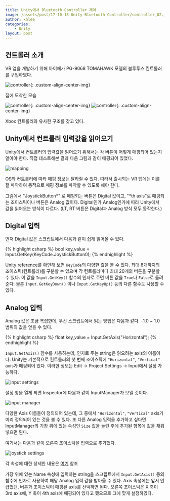 ```yaml
---
title: Unity에서 Bluetooth Controller 제어
image: /assets/post/17-10-18-Unity-Bluetooth-Controller/controller_02.jpeg
author: khlee
categories:
    - Unity
layout: post
---
```


## 컨트롤러 소개

VR 앱을 개발하기 위해 아이페가 PG-9068 TOMAHAWK 모델의 블루투스 컨트롤러를 구입하였다.

![controller]({{site.suburl}}/assets/post/17-10-18-Unity-Bluetooth-Controller/controller_01.jpeg){: .custom-align-center-img}

집에 도착한 모습

![controller]({{site.suburl}}/assets/post/17-10-18-Unity-Bluetooth-Controller/controller_02.jpeg){: .custom-align-center-img}
![controller]({{site.suburl}}/assets/post/17-10-18-Unity-Bluetooth-Controller/controller_03.jpeg){: .custom-align-center-img}

Xbox 컨트롤러와 유사한 구조를 갖고 있다.

## Unity에서 컨트롤러 입력값을 읽어오기

Unity에서 컨트롤러의 입력값을 읽어오기 위해서는 각 버튼이 어떻게 매핑되어 있는지 알아야 한다. 직접 테스트해본 결과 다음 그림과 같이 매핑되어 있었다.

![mapping]({{site.suburl}}/assets/post/17-10-18-Unity-Bluetooth-Controller/mapping.png)

OS와 컨트롤러에 따라 매핑 정보는 달라질 수 있다. 따라서 출시되는 VR 앱에는 이를 잘 파악하여 동적으로 매핑 정보를 파악할 수 있도록 해야 한다.

그림에서 "JoystickButton\*" 로 매핑되는 버튼은 Digital 값이고, "\*th axis"로 매핑되는 조이스틱이나 버튼은 Analog 값이다. Digital인가 Analog인가에 따라 Unity에서 값을 읽어오는 방식이 다르다.
(LT, RT 버튼은 Digital과 Analog 방식 모두 동작한다.)

## Digital 입력

먼저 Digital 값은 스크립트에서 다음과 같이 쉽게 읽어올 수 있다.

{% highlight csharp %}
bool key_value = Input.GetKey(KeyCode.JoystickButton0);
{% endhighlight %}

[Unity reference](https://docs.unity3d.com/kr/current/ScriptReference/KeyCode.html)를 확인해 보면 `KeyCode`의 다양한 값을 볼 수 있다. 최대 8개까지의 조이스틱(컨트롤러)를 구분할 수 있으며 각 컨트롤러마다 최대 20개의 버튼을 구분할 수 있다. 이 값을 `Input.GetKey()` 함수의 인자로 주면 버튼 값을 `True`나 `False`로 돌려 준다. 물론 `Input.GetKeyDown()` 이나 `Input.GetKeyUp()` 등의 다른 함수도 사용할 수 있다.

## Analog 입력

Analog 값은 조금 복잡한데, 우선 스크립트에서 읽는 방법은 다음과 같다. -1.0 \~ 1.0 범위의 값을 얻을 수 있다.

{% highlight csharp %}
float key_value = Input.GetAxis("Horizontal");
{% endhighlight %}

`Input.GetAxis()` 함수를 사용하는데, 인자로 주는 string은 읽으려는 axis의 이름이다. Unity는 기본적으로 컨트롤러의 첫 번째 조이스틱에 `"Horizontal"`, `"Vertical"` axis가 매핑되어 있다. 이러한 정보는 Edit -> Project Settings -> Input에서 설정 가능하다.

![input settings]({{site.suburl}}/assets/post/17-10-18-Unity-Bluetooth-Controller/input_settings.png)

설정 창을 열게 되면 Inspector에 다음과 같이 InputManager가 보일 것이다.

![input manager]({{site.suburl}}/assets/post/17-10-18-Unity-Bluetooth-Controller/input_manager.png)

다양한 Axis 이름들이 정의되어 있는데, 그 중에서 `"Horizontal"`, `"Vertical"` axis가 미리 정의되어 있는 것을 볼 수 있다. 또 다른 Analog 입력을 추가하고 싶다면 InputManager의 가장 위에 있는 속성인 `Size` 값을 늘린 후에 추가된 항목에 값을 채워넣으면 된다.

여기서는 다음과 같이 오른쪽 조이스틱을 입력으로 추가했다.

![joystick settings]({{site.suburl}}/assets/post/17-10-18-Unity-Bluetooth-Controller/joystick_settings.png)

각 속성에 대한 상세한 내용은 [여기](https://docs.unity3d.com/kr/2018.4/Manual/ConventionalGameInput.html) 참조

가장 위에 있는 Name 속성에 입력하는 string을 스크립트에서 `Input.GetAxis()` 등의 함수에 인자로 사용하여 해당 Analog 입력 값을 받아올 수 있다. Axis 속성에는 앞서 언급했던, 버튼과 조이스틱이 매핑된 axis를 선택하면 된다. 오른쪽 조이스틱은 X 축이 3rd axis에, Y 축이 4th axis에 매핑되어 있다고 했으므로 그에 맞게 설정하였다.
